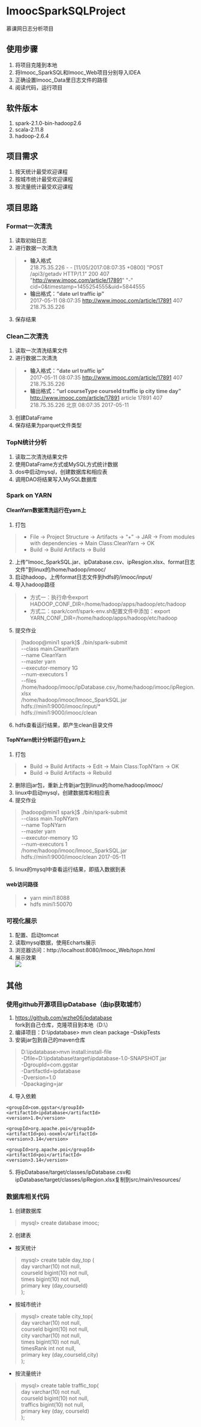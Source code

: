 # ImoocSparkSQLProject
慕课网日志分析项目
## 使用步骤
1. 将项目克隆到本地
2. 将Imooc_SparkSQL和Imooc_Web项目分别导入IDEA
3. 正确设置Imooc_Data里日志文件的路径
4. 阅读代码，运行项目
## 软件版本
1. spark-2.1.0-bin-hadoop2.6
2. scala-2.11.8
3. hadoop-2.6.4
## 项目需求
1. 按天统计最受欢迎课程
2. 按城市统计最受欢迎课程
3. 按流量统计最受欢迎课程
## 项目思路
### Format一次清洗
1. 读取初始日志
2. 进行数据一次清洗
> - **输入格式**<br>
218.75.35.226 - - [11/05/2017:08:07:35 +0800] "POST /api3/getadv HTTP/1.1" 200 407 "http://www.imooc.com/article/17891" "-" cid=0&timestamp=1455254555&uid=5844555<br>
> - **输出格式：“date url traffic ip”**<br>
2017-05-11 08:07:35	http://www.imooc.com/article/17891	407	218.75.35.226
3. 保存结果
### Clean二次清洗
1. 读取一次清洗结果文件
2. 进行数据二次清洗
> - **输入格式：“date url traffic ip”**<br>
2017-05-11 08:07:35	http://www.imooc.com/article/17891	407	218.75.35.226<br>
> - **输出格式：“url courseType courseId traffic ip city time day”**<br>
http://www.imooc.com/article/17891  article  17891  407  218.75.35.226  北京  08:07:35  2017-05-11
3. 创建DataFrame
4. 保存结果为parquet文件类型
### TopN统计分析
1. 读取二次清洗结果文件
2. 使用DataFrame方式或MySQL方式统计数据
3. dos中启动mysql，创建数据库和相应表
4. 调用DAO将结果写入MySQL数据库
### Spark on YARN
#### CleanYarn数据清洗运行在yarn上
1. 打包
> - File → Project Structure → Artifacts → “+” → JAR → From modules with dependencies → Main Class:CleanYarn → OK
> - Build → Build Artifacts → Build 
2. 上传"Imooc_SparkSQL.jar、ipDatabase.csv、ipResgion.xlsx、format日志文件"到linux的/home/hadoop/imooc/
3. 启动hadoop，上传format日志文件到hdfs的/imooc/input/
4. 导入hadoop路径
> - 方式一：执行命令export HADOOP_CONF_DIR=/home/hadoop/apps/hadoop/etc/hadoop
> - 方式二：spark/conf/spark-env.sh配置文件中添加：export YARN_CONF_DIR=/home/hadoop/apps/hadoop/etc/hadoop
5. 提交作业
> [hadoop@mini1 spark]$ ./bin/spark-submit \
> --class main.CleanYarn \
> --name CleanYarn \
> --master yarn \
> --executor-memory 1G \
> --num-executors 1 \
> --files /home/hadoop/imooc/ipDatabase.csv,/home/hadoop/imooc/ipRegion.xlsx \
> /home/hadoop/imooc/Imooc_SparkSQL.jar \
> hdfs://mini1:9000/imooc/input/* \
> hdfs://mini1:9000/imooc/clean
6. hdfs查看运行结果，即产生clean目录文件

#### TopNYarn统计分析运行在yarn上
1. 打包
> - Build → Build Artifacts → Edit → Main Class:TopNYarn → OK
> - Build → Build Artifacts → Rebuild
2. 删除旧jar包，重新上传新jar包到linux的/home/hadoop/imooc/
3. linux中启动mysql，创建数据库和相应表
4. 提交作业
> [hadoop@mini1 spark]$ ./bin/spark-submit \
> --class main.TopNYarn \
> --name TopNYarn \
> --master yarn \
> --executor-memory 1G \
> --num-executors 1 \
> /home/hadoop/imooc/Imooc_SparkSQL.jar \
> hdfs://mini1:9000/imooc/clean 2017-05-11
5. linux的mysql中查看运行结果，即插入数据到表
#### web访问路径
> - yarn   mini1:8088
> - hdfs   mini1:50070

### 可视化展示
1. 配置、启动tomcat
2. 读取mysql数据，使用Echarts展示
3. 浏览器访问：http://localhost:8080/Imooc_Web/topn.html
4. 展示效果<br>
![](https://github.com/linwt/ImoocSparkSQLProject/blob/master/Imooc_Data/imooc.png)
## 其他
### 使用github开源项目ipDatabase（由ip获取城市）
1. https://github.com/wzhe06/ipdatabase <br>
fork到自己仓库，克隆项目到本地（D:\）
2. 编译项目：D:\ipdatabase> mvn clean package –DskipTests <br>
3. 安装jar包到自己的maven仓库
> D:\ipdatabase>mvn install:install-file \
-Dfile=D:\ipdatabase\target\ipdatabase-1.0-SNAPSHOT.jar \
-DgroupId=com.ggstar \
-DartifactId=ipdatabase \
-Dversion=1.0 \
-Dpackaging=jar
4. 导入依赖

> <dependency>
    <groupId>com.ggstar</groupId>
    <artifactId>ipdatabase</artifactId>
    <version>1.0</version>
</dependency>

> <dependency>
    <groupId>org.apache.poi</groupId>
    <artifactId>poi-ooxml</artifactId>
    <version>3.14</version>
</dependency>

> <dependency>
    <groupId>org.apache.poi</groupId>
    <artifactId>poi</artifactId>
    <version>3.14</version>
</dependency>

5. 将ipDatabase/target/classes/ipDatabase.csv和ipDatabase/target/classes/ipRegion.xlsx复制到src/main/resources/

### 数据库相关代码
1. 创建数据库 <br>
> mysql> create database imooc;
2. 创建表
- 按天统计
> mysql> create table day_top ( \
day varchar(10) not null, \
courseId bigint(10) not null, \
times bigint(10) not null, \
primary key (day,courseId) \
);
- 按城市统计
> mysql> create table city_top( \
day varchar(10) not null, \
courseId bigint(10) not null, \
city varchar(10) not null, \
times bigint(10) not null, \
timesRank int not null, \
primary key (day,courseId,city) \
);
- 按流量统计
> mysql> create table traffic_top( \
day varchar(10) not null, \
courseId bigint(10) not null, \
traffics bigint(10) not null, \
primary key (day, courseId) \
);





